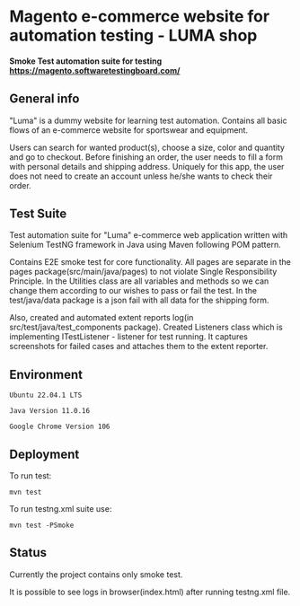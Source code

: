 # Magento e-commerce website for automation testing - LUMA shop
 

#### Smoke Test automation suite for testing https://magento.softwaretestingboard.com/

## General info
 "Luma" is a dummy website for learning test automation. Contains all basic flows of an e-commerce website for sportswear and equipment.

  Users can search for wanted product(s), choose a size, color and quantity and go to checkout. 
  Before finishing an order, the user needs to fill a form with personal details and shipping address.
   Uniquely for this app, the user does not need to create an account unless he/she wants to check their order.
 
 ## Test Suite
 Test automation suite for "Luma" e-commerce web application written with Selenium TestNG framework in Java using Maven following POM pattern.

  Contains E2E smoke test for core functionality. All pages are separate in the pages package(src/main/java/pages) to not violate Single Responsibility Principle.
 In the Utilities class are all variables and methods so we can change them according to our wishes to pass or fail the test. In the test/java/data package is a json fail with all data for the shipping form.

 Also, created and automated extent reports log(in src/test/java/test_components package). Created Listeners class which is implementing ITestListener - listener for test running. It captures screenshots for failed cases and attaches them to the extent reporter. 


## Environment

`Ubuntu 22.04.1 LTS`

`Java Version 11.0.16`

`Google Chrome Version 106`


## Deployment


To run test:
```
mvn test
```

To run testng.xml suite use:
```
mvn test -PSmoke
```


## Status

Currently the project contains only smoke test.

It is possible to see logs in browser(index.html) after running testng.xml file.
